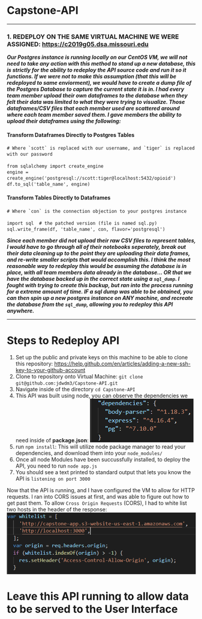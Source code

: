 # Capstone-API

---

### 1. REDEPLOY ON THE SAME VIRTUAL MACHINE WE WERE ASSIGNED: https://c2019g05.dsa.missouri.edu

__*Our Postgres instance is running locally on our CentOS VM, we will not need to take any action with this method to stand up a new database, this is strictly for the ability to redeploy the API source code and run it so it functions. If we were not to make this assumption (that this will be redeployed to same enviorment), we would have to create a dump file of the Postgres Database to capture the current state it is in.  I had every team member upload their own dataframes to the database when they felt their data was limited to what they were trying to visualize.  Those dataframes/CSV files that each member used are scattered around where each team member saved them. I gave members the ability to upload their dataframes using the following:*__

#### Transform Dataframes Directly to Postgres Tables
```
# Where `scott` is replaced with our username, and `tiger` is replaced with our password

from sqlalchemy import create_engine
engine = create_engine('postgresql://scott:tiger@localhost:5432/opioid')
df.to_sql('table_name', engine)
```

#### Transform Tables Directly to Dataframes

```
# Where `con` is the connection objection to your postgres instance

import sql  # the patched version (file is named sql.py)
sql.write_frame(df, 'table_name', con, flavor='postgresql')
```

__*Since each member did not upload their raw CSV files to represent tables, I would have to go through all of their notebooks seperately, break out their data cleaning up to the point they are uploading their data frames, and re-write smaller scripts that would accomplish this.  I think the most reasonable way to redeploy this would be assuming the database is in place, with all team members data already in the database... OR that we have the database backed up in the correct state using a `sql_dump`. I fought with trying to create this backup, but ran into the process running for a extreme amount of time. IF a sql dump was able to be obtained, you can then spin up a new postgres instance on ANY machine, and recreate the database from the `sql_dump`, allowing you to redeploy this API anywhere.*__

---

# Steps to Redeploy API
1. Set up the public and private keys on this machine to be able to clone this repository: https://help.github.com/en/articles/adding-a-new-ssh-key-to-your-github-account
2. Clone to repository onto Virtual Machine: `git clone git@github.com:jdwdm3/Capstone-API.git`
3. Navigate inside of the directory `cd Capstone-API`
4. This API was built using node, you can observe the dependencies we need inside of __package.json__:
![alt text](https://raw.githubusercontent.com/jdwdm3/Capstone-API/master/Images/dependencies.png)
5. run `npm install`: This will utilize node package manager to read your dependencies, and download them into your `node_modules/` 
6. Once all node Modules have been succussfully installed, to deploy the API, you need to run `node app.js`
7. You should see a text printed to standard output that lets you know the API is `listening on port 3000`

Now that the API is running, and I have configured the VM to allow for HTTP requests.  I ran into CORS issues at first, and was able to figure out how to get past them.  To allow `Cross Origin Requests` (CORS), I had to white list two hosts in the header of the response:
![alt text](https://raw.githubusercontent.com/jdwdm3/Capstone-API/master/Images/CORS.png)

# Leave this API running to allow data to be served to the User Interface